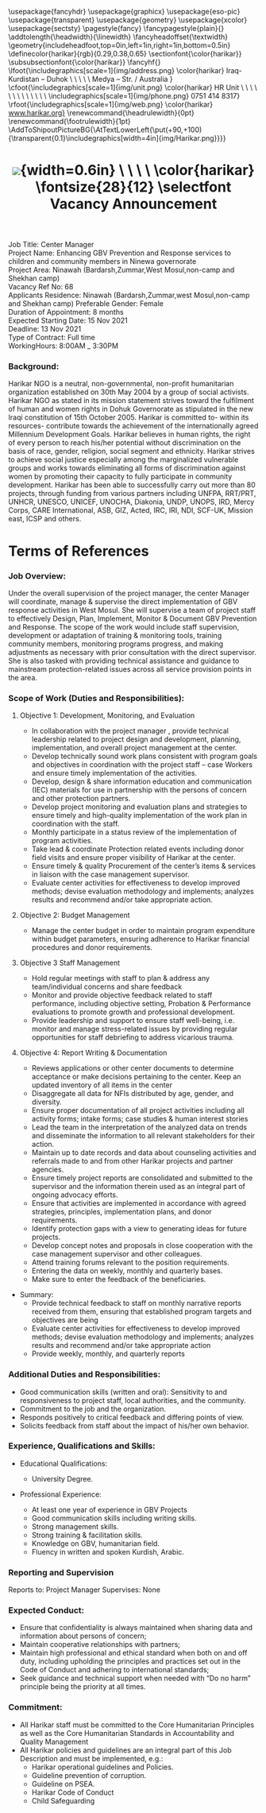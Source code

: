 ﻿---
title: |
  ![](img/Harikar.png){width=0.6in} \ \ \ \ 
  \color{harikar} \fontsize{28}{12} \selectfont Vacancy Announcement
header-includes: |
  \usepackage{fancyhdr}
  \usepackage{graphicx}
  \usepackage{eso-pic}
  \usepackage{transparent}
  \usepackage{geometry}
  \usepackage{xcolor}
  \usepackage{sectsty}
  \pagestyle{fancy}
  \fancypagestyle{plain}{}
  \addtolength{\headwidth}{\linewidth}
  \fancyheadoffset{\textwidth}
  \geometry{includeheadfoot,top=0in,left=1in,right=1in,bottom=0.5in}
  \definecolor{harikar}{rgb}{0.29,0.38,0.65}
  \sectionfont{\color{harikar}}
  \subsubsectionfont{\color{harikar}}
  \fancyhf{}
  \lfoot{\includegraphics[scale=1]{img/address.png} \color{harikar} Iraq-Kurdistan – Duhok \\ \ \ \ \ Medya – Str. / Australia   }
  \cfoot{\includegraphics[scale=1]{img/unit.png} \color{harikar} HR Unit \ \ \ \ \ \ \ \ \ \ \ \ \ \includegraphics[scale=1]{img/phone.png} 0751 414 8317}
  \rfoot{\includegraphics[scale=1]{img/web.png} \color{harikar} www.harikar.org}
  \renewcommand{\headrulewidth}{0pt}
  \renewcommand{\footrulewidth}{1pt}
  \AddToShipoutPictureBG{\AtTextLowerLeft{\put(+90,+100){\transparent{0.1}\includegraphics[width=4in]{img/Harikar.png}}}}
---

Job Title: Center Manager  
Project Name: Enhancing GBV Prevention and Response services to children and community members in Ninewa governorate  
Project Area: Ninawah (Bardarsh,Zummar,West Mosul,non-camp and Shekhan camp)  
Vacancy Ref No: 68  
Applicants Residence: Ninawah  (Bardarsh,Zummar,west Mosul,non-camp and Shekhan camp)
Preferable Gender: Female  
Duration of Appointment: 8 months  
Expected Starting Date: 15 Nov 2021  
Deadline: 13 Nov 2021  
Type of Contract: Full time  
WorkingHours: 8:00AM \_ 3:30PM

### Background:

Harikar NGO is a neutral, non-governmental, non-profit humanitarian organization established on 30th May 2004 by a group of social activists. Harikar NGO as stated in its mission statement strives toward the fulfilment of human and women rights in Dohuk Governorate as stipulated in the new Iraqi constitution of 15th October 2005. Harikar is committed to- within its resources- contribute towards the achievement of the internationally agreed Millennium Development Goals. Harikar believes in human rights, the right of every person to reach his/her potential without discrimination on the basis of race, gender, religion, social segment and ethnicity. Harikar strives to achieve social justice especially among the marginalized vulnerable groups and works towards eliminating all forms of discrimination against women by promoting their capacity to fully participate in community development. Harikar has been able to successfully carry out more than 80 projects, through funding from various partners including UNFPA, RRT/PRT, UNHCR, UNESCO, UNICEF, UNOCHA, Diakonia, UNDP, UNOPS, IRD, Mercy Corps, CARE International, ASB, GIZ, Acted, IRC, IRI, NDI, SCF-UK, Mission east, ICSP and others.

# Terms of References

### Job Overview:

Under the overall supervision of the project manager, the center Manager will coordinate, manage & supervise the direct implementation of GBV response activities in West Mosul. She will supervise a team of project staff to effectively Design, Plan, Implement, Monitor & Document GBV Prevention and Response. The scope of the work would include staff supervision, development or adaptation of training & monitoring tools, training community members, monitoring programs progress, and making adjustments as necessary with prior consultation with the direct supervisor. She is also tasked with providing technical assistance and guidance to mainstream protection-related issues across all service provision points in the area.

### Scope of Work (Duties and Responsibilities):

1. Objective 1: Development, Monitoring, and Evaluation

   - In collaboration with the project manager , provide technical leadership related to project design and development, planning, implementation, and overall project management at the center.
   - Develop technically sound work plans consistent with program goals and objectives in coordination with the project staff – case Workers and ensure timely implementation of the activities.
   - Develop, design & share information education and communication (IEC) materials for use in partnership with the persons of concern and other protection partners.
   - Develop project monitoring and evaluation plans and strategies to ensure timely and high-quality implementation of the work plan in coordination with the staff.
   - Monthly participate in a status review of the implementation of program activities.
   - Take lead & coordinate Protection related events including donor field visits and ensure proper visibility of Harikar at the center.
   - Ensure timely & quality Procurement of the center’s items & services in liaison with the case management supervisor.
   - Evaluate center activities for effectiveness to develop improved methods; devise evaluation methodology and implements; analyzes results and recommend and/or take appropriate action.

2. Objective 2: Budget Management

   - Manage the center budget in order to maintain program expenditure within budget parameters, ensuring adherence to Harikar financial procedures and donor requirements.

3. Objective 3 Staff Management

   - Hold regular meetings with staff to plan & address any team/individual concerns and share feedback
   - Monitor and provide objective feedback related to staff performance, including objective setting, Probation & Performance evaluations to promote growth and professional development.
   - Provide leadership and support to ensure staff well-being, i.e. monitor and manage stress-related issues by providing regular opportunities for staff debriefing to address vicarious trauma.

4. Objective 4: Report Writing & Documentation

   - Reviews applications or other center documents to determine acceptance or make decisions pertaining to the center. Keep an updated inventory of all items in the center
   - Disaggregate all data for NFIs distributed by age, gender, and diversity.
   - Ensure proper documentation of all project activities including all activity forms; intake forms; case studies & human interest stories
   - Lead the team in the interpretation of the analyzed data on trends and disseminate the information to all relevant stakeholders for their action.
   - Maintain up to date records and data about counseling activities and referrals made to and from other Harikar projects and partner agencies.
   - Ensure timely project reports are consolidated and submitted to the supervisor and the information therein used as an integral part of ongoing advocacy efforts.
   - Ensure that activities are implemented in accordance with agreed strategies, principles, implementation plans, and donor requirements.
   - Identify protection gaps with a view to generating ideas for future projects.
   - Develop concept notes and proposals in close cooperation with the case management supervisor and other colleagues.
   - Attend training forums relevant to the position requirements.
   - Entering the data on weekly, monthly and quarterly bases.
   - Make sure to enter the feedback of the beneficiaries.

- Summary:
  - Provide technical feedback to staff on monthly narrative reports received from them, ensuring that established program targets and objectives are being
  - Evaluate center activities for effectiveness to develop improved methods; devise evaluation methodology and implements; analyzes results and recommend and/or take appropriate action
  - Provide weekly, monthly, and quarterly reports

### Additional Duties and Responsibilities:

- Good communication skills (written and oral): Sensitivity to and responsiveness to project staff, local authorities, and the community.
- Commitment to the job and the organization.
- Responds positively to critical feedback and differing points of view.
- Solicits feedback from staff about the impact of his/her own behavior.

### Experience, Qualifications and Skills:

- Educational Qualifications:

  - University Degree.

- Professional Experience:

  - At least one year of experience in GBV Projects
  - Good communication skills including writing skills.
  - Strong management skills.
  - Strong training & facilitation skills.
  - Knowledge on GBV, humanitarian field.
  - Fluency in written and spoken Kurdish, Arabic.

### Reporting and Supervision

Reports to: Project Manager
Supervises: None

### Expected Conduct:

- Ensure that confidentiality is always maintained when sharing data and information about persons of concern;
- Maintain cooperative relationships with partners;
- Maintain high professional and ethical standard when both on and off duty, including upholding the principles and practices set out in the Code of Conduct and adhering to international standards;
- Seek guidance and technical support when needed with “Do no harm” principle being the priority at all times.

### Commitment:

- All Harikar staff must be committed to the Core Humanitarian Principles as well as the Core Humanitarian Standards in Accountability and Quality Management
- All Harikar policies and guidelines are an integral part of this Job Description and must be implemented, e.g.:
  - Harikar operational guidelines and Policies.
  - Guideline prevention of corruption.
  - Guideline on PSEA.
  - Harikar Code of Conduct
  - Child Safeguarding

